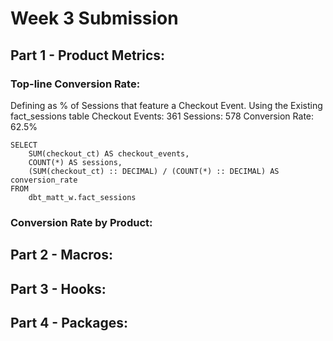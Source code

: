 # Week 3 Submission

## Part 1 - Product Metrics:

### Top-line Conversion Rate:

Defining as % of Sessions that feature a Checkout Event. Using the Existing fact_sessions table
Checkout Events: 361
Sessions: 578
Conversion Rate: 62.5%

```
SELECT
    SUM(checkout_ct) AS checkout_events,
    COUNT(*) AS sessions,
    (SUM(checkout_ct) :: DECIMAL) / (COUNT(*) :: DECIMAL) AS conversion_rate
FROM
    dbt_matt_w.fact_sessions
```

### Conversion Rate by Product:

## Part 2 - Macros:



## Part 3 - Hooks:


## Part 4 - Packages:
